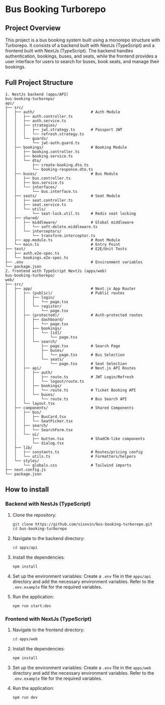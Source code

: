 # Bus Booking Turborepo 
## Project Overview
This project is a bus booking system built using a monorepo structure with Turborepo. It consists of a backend built with NestJs (TypeScript) and a frontend built with NextJs (TypeScript). The backend handles authentication, bookings, buses, and seats, while the frontend provides a user interface for users to search for buses, book seats, and manage their bookings.

## Full Project Structure 
```
1. NestJs backend (apps/API)
bus-booking-turborepo/
api/
├── src/
│   ├── auth/                         # Auth Module
│   │   ├── auth.controller.ts
│   │   ├── auth.service.ts
│   │   ├── strategies/
│   │   │   ├── jwt.strategy.ts       # Passport JWT
│   │   │   └── refresh.strategy.ts
│   │   └── guards/
│   │       └── jwt-auth.guard.ts
│   ├── bookings/                     # Booking Module
│   │   ├── booking.controller.ts
│   │   ├── booking.service.ts
│   │   └── dto/
│   │       ├── create-booking.dto.ts
│   │       └── booking-response.dto.ts
│   ├── buses/                        # Bus Module
│   │   ├── bus.controller.ts
│   │   ├── bus.service.ts
│   │   └── interfaces/
│   │       └── bus.interface.ts
│   ├── seats/                        # Seat Module
│   │   ├── seat.controller.ts
│   │   ├── seat.service.ts
│   │   └── utils/
│   │       └── seat-lock.util.ts     # Redis seat locking
│   ├── shared/
│   │   ├── middleware/               # Global middleware
│   │   │   └── soft-delete.middleware.ts
│   │   └── interceptors/
│   │       └── transform.interceptor.ts
│   ├── app.module.ts                 # Root Module
│   └── main.ts                       # Entry Point
├── test/                             # E2E/Unit Tests
│   ├── auth.e2e-spec.ts
│   └── bookings.e2e-spec.ts
├── .env                              # Environment variables
└── package.json
2. frontend with TypeScript NextJs (apps/web)
bus-booking-turborepo/
web/
├── src/
│   ├── app/                          # Next.js App Router
│   │   ├── (public)/                 # Public routes
│   │   │   ├── login/
│   │   │   │   └── page.tsx
│   │   │   └── register/
│   │   │       └── page.tsx
│   │   ├── (protected)/              # Auth-protected routes
│   │   │   ├── dashboard/
│   │   │   │   └── page.tsx
│   │   │   ├── bookings/
│   │   │   │   └── [id]/
│   │   │   │       └── page.tsx
│   │   │   └── search/
│   │   │       ├── page.tsx          # Search Page
│   │   │       ├── buses/
│   │   │       │   └── page.tsx      # Bus Selection
│   │   │       └── seats/
│   │   │           └── page.tsx      # Seat Selection
│   │   ├── api/                      # Next.js API Routes
│   │   │   ├── auth/
│   │   │   │   ├── route.ts          # JWT Login/Refresh
│   │   │   │   └── logout/route.ts
│   │   │   ├── bookings/
│   │   │   │   └── route.ts          # Ticket Booking API
│   │   │   └── buses/
│   │   │       └── route.ts          # Bus Search API
│   │   └── layout.tsx
│   ├── components/                   # Shared Components
│   │   ├── bus/
│   │   │   ├── BusCard.tsx
│   │   │   └── SeatPicker.tsx
│   │   ├── search/
│   │   │   └── SearchForm.tsx
│   │   └── ui/
│   │       ├── button.tsx            # ShadCN-like components
│   │       └── dialog.tsx
│   ├── lib/
│   │   ├── constants.ts              # Routes/pricing config
│   │   └── utils.ts                  # Formatters/helpers
│   └── styles/
│       └── globals.css               # Tailwind imports
├── next.config.js
└── package.json
```
## How to install 
### Backend with NestJs (TypeScript)
1. Clone the repository:
   ```bash
   git clone https://github.com/sisovin/bus-booking-turborepo.git
   cd bus-booking-turborepo
   ```

2. Navigate to the backend directory:
   ```bash
   cd apps/api
   ```

3. Install the dependencies:
   ```bash
   npm install
   ```

4. Set up the environment variables:
   Create a `.env` file in the `apps/api` directory and add the necessary environment variables. Refer to the `.env.example` file for the required variables.

5. Run the application:
   ```bash
   npm run start:dev
   ```

### Frontend with NextJs (TypeScript)
1. Navigate to the frontend directory:
   ```bash
   cd apps/web
   ```

2. Install the dependencies:
   ```bash
   npm install
   ```

3. Set up the environment variables:
   Create a `.env` file in the `apps/web` directory and add the necessary environment variables. Refer to the `.env.example` file for the required variables.

4. Run the application:
   ```bash
   npm run dev
   ```
